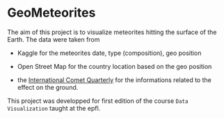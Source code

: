 # GeoMeteorites

The aim of this project is to visualize meteorites hitting the surface of the Earth. The data were taken from

* Kaggle for the meteorites date, type (composition), geo position

* Open Street Map for the country location based on the geo position

* the [International Comet Quarterly](http://www.icq.eps.harvard.edu/meteorites.html) for the informations related to the effect on the ground.

This project was developped for first edition of the course `Data Visualization` taught at the epfl.
